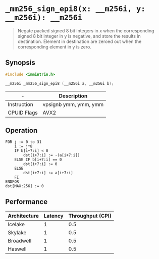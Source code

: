 `_mm256_sign_epi8(x: __m256i, y: __m256i): __m256i`
===================================================

> Negate packed signed 8 bit integers in x when the corresponding signed 8 bit integer in y is negative, and store the results in destination. Element in destination are zeroed out when the corresponding element in y is zero.

## Synopsis

```c
#include <immintrin.h>

__m256i _mm256_sign_epi8 (__m256i a, __m256i b);
```

| -           | Description           |
| ----------- | --------------------- |
| Instruction | vpsignb ymm, ymm, ymm |
| CPUID Flags | AVX2                  |


## Operation

```
FOR j := 0 to 31
	i := j*8
	IF b[i+7:i] < 0
		dst[i+7:i] := -(a[i+7:i])
	ELSE IF b[i+7:i] == 0
		dst[i+7:i] := 0
	ELSE
		dst[i+7:i] := a[i+7:i]
	FI
ENDFOR
dst[MAX:256] := 0
```

## Performance

| Architecture | Latency | Throughput (CPI) |
| ------------ | ------- | ---------------- |
| Icelake      | 1       | 0.5              |
| Skylake      | 1       | 0.5              |
| Broadwell    | 1       | 0.5              |
| Haswell      | 1       | 0.5              |
